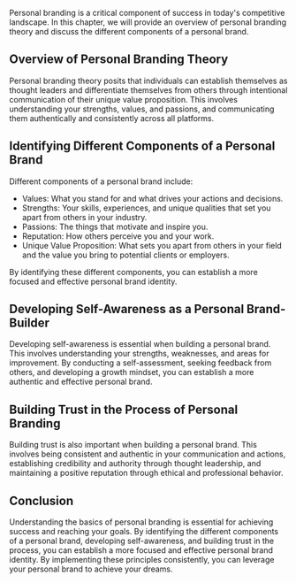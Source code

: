 
Personal branding is a critical component of success in today's competitive landscape. In this chapter, we will provide an overview of personal branding theory and discuss the different components of a personal brand.

Overview of Personal Branding Theory
------------------------------------

Personal branding theory posits that individuals can establish themselves as thought leaders and differentiate themselves from others through intentional communication of their unique value proposition. This involves understanding your strengths, values, and passions, and communicating them authentically and consistently across all platforms.

Identifying Different Components of a Personal Brand
----------------------------------------------------

Different components of a personal brand include:

* Values: What you stand for and what drives your actions and decisions.
* Strengths: Your skills, experiences, and unique qualities that set you apart from others in your industry.
* Passions: The things that motivate and inspire you.
* Reputation: How others perceive you and your work.
* Unique Value Proposition: What sets you apart from others in your field and the value you bring to potential clients or employers.

By identifying these different components, you can establish a more focused and effective personal brand identity.

Developing Self-Awareness as a Personal Brand-Builder
-----------------------------------------------------

Developing self-awareness is essential when building a personal brand. This involves understanding your strengths, weaknesses, and areas for improvement. By conducting a self-assessment, seeking feedback from others, and developing a growth mindset, you can establish a more authentic and effective personal brand.

Building Trust in the Process of Personal Branding
--------------------------------------------------

Building trust is also important when building a personal brand. This involves being consistent and authentic in your communication and actions, establishing credibility and authority through thought leadership, and maintaining a positive reputation through ethical and professional behavior.

Conclusion
----------

Understanding the basics of personal branding is essential for achieving success and reaching your goals. By identifying the different components of a personal brand, developing self-awareness, and building trust in the process, you can establish a more focused and effective personal brand identity. By implementing these principles consistently, you can leverage your personal brand to achieve your dreams.

